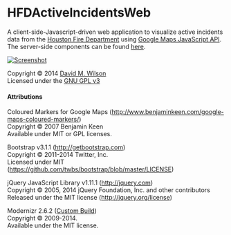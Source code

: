 # HFDActiveIncidentsWeb
A client-side-Javascript-driven web application to visualize active incidents data from the [Houston Fire Department](http://houstontx.gov/fire/) using [Google Maps JavaScript API](https://developers.google.com/maps/web/). The server-side components can be found [here](https://github.com/d-m-wilson/HFDActiveIncidentsBackend/).

[![Screenshot](http://i.imgur.com/Bu1dNsWl.png)](http://i.imgur.com/Bu1dNsW.png)

Copyright © 2014 [David M. Wilson](https://twitter.com/dmwilson_dev)  
Licensed under the [GNU GPL v3](https://github.com/d-m-wilson/HFDActiveIncidentsWeb/blob/master/LICENSE)

#### Attributions
Coloured Markers for Google Maps (http://www.benjaminkeen.com/google-maps-coloured-markers/)  
Copyright © 2007 Benjamin Keen  
Available under MIT or GPL licenses.

Bootstrap v3.1.1 (http://getbootstrap.com)  
Copyright © 2011-2014 Twitter, Inc.  
Licensed under MIT (https://github.com/twbs/bootstrap/blob/master/LICENSE)

jQuery JavaScript Library v1.11.1 (http://jquery.com)  
Copyright © 2005, 2014 jQuery Foundation, Inc. and other contributors  
Released under the MIT license (http://jquery.org/license)

Modernizr 2.6.2 ([Custom Build](http://modernizr.com/download/#-fontface-backgroundsize-borderimage-borderradius-boxshadow-flexbox-hsla-multiplebgs-opacity-rgba-textshadow-cssanimations-csscolumns-generatedcontent-cssgradients-cssreflections-csstransforms-csstransforms3d-csstransitions-applicationcache-canvas-canvastext-draganddrop-hashchange-history-audio-video-indexeddb-input-inputtypes-localstorage-postmessage-sessionstorage-websockets-websqldatabase-webworkers-geolocation-inlinesvg-smil-svg-svgclippaths-touch-webgl-shiv-mq-cssclasses-addtest-prefixed-teststyles-testprop-testallprops-hasevent-prefixes-domprefixes-load))  
Copyright © 2009-2014.  
Available under the MIT license.
